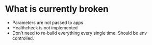 # What is currently broken

* Parameters are not passed to apps
* Healthcheck is not implemented
* Don't need to re-build everything every single time. Should be env controlled.